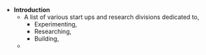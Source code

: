 - **Introduction**
	- A list of various start ups and research divisions dedicated to,
		- Experimenting,
		- Researching,
		- Building,
	-